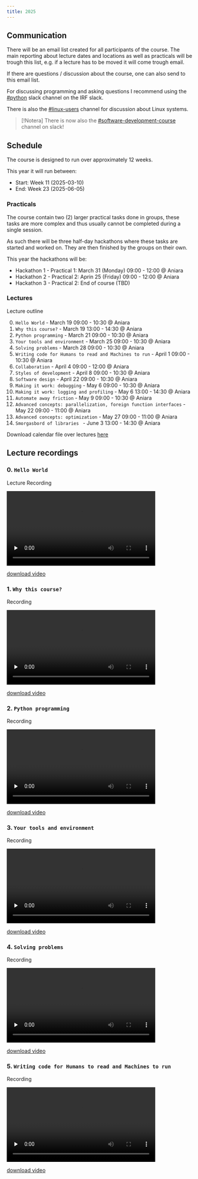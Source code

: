 ```yaml
---
title: 2025
---
```


## Communication

There will be an email list created for all participants of the course. The main reporting about lecture dates and locations as well as practicals will be trough this list, e.g. if a lecture has to be moved it will come trough email.

If there are questions / discussion about the course, one can also send to this email list.

For discussing programming and asking questions I recommend using the [#python](https://irf-se.slack.com/archives/C06LSLX5VC3) slack channel on the IRF slack.

There is also the [#linux-users](https://irf-se.slack.com/archives/C074MQGHL67) channel for discussion about Linux systems.

> [!Notera]
> There is now also the [#software-development-course](https://irf-se.slack.com/archives/C08H87SDK6F) channel on slack!

## Schedule

The course is designed to run over approximately 12 weeks.

This year it will run between:
- Start: Week 11 (2025-03-10)
- End: Week 23 (2025-06-05)

### Practicals

The course contain two (2) larger practical tasks done in groups, these tasks are more complex and thus usually cannot be completed during a single session.

As such there will be three half-day hackathons where these tasks are started and worked on. They are then finished by the groups on their own.

This year the hackathons will be:
- Hackathon 1 - Practical 1: March 31 (Monday) 09:00 - 12:00 @ Aniara
- Hackathon 2 - Practical 2: Aprin 25 (Friday) 09:00 - 12:00 @ Aniara
- Hackathon 3 - Practical 2: End of course (TBD)


### Lectures

Lecture outline

0. `Hello World` - March 19 09:00 - 10:30 @ Aniara
1. `Why this course?` - March 19 13:00 - 14:30 @ Aniara
2. `Python programming` - March 21 09:00 - 10:30 @ Aniara
3. `Your tools and environment` - March 25 09:00 - 10:30 @ Aniara
4. `Solving problems` - March 28 09:00 - 10:30 @ Aniara
5. `Writing code for Humans to read and Machines to run` - April 1 09:00 - 10:30 @ Aniara
6. `Collaboration` - April 4 09:00 - 12:00 @ Aniara
7. `Styles of development` - April 8 09:00 - 10:30 @ Aniara
8. `Software design` - April 22 09:00 - 10:30 @ Aniara
9. `Making it work: debugging` - May 6 09:00 - 10:30 @ Aniara
10. `Making it work: logging and profiling` - May 6 13:00 - 14:30 @ Aniara
11. `Automate away friction` - May 9 09:00 - 10:30 @ Aniara
12. `Advanced concepts: parallelization, foreign function interfaces` - May 22 09:00 - 11:00 @ Aniara
13. `Advanced concepts: optimization` - May 27 09:00 - 11:00 @ Aniara
14. `Smorgasbord of libraries ` - June 3 13:00 - 14:30 @ Aniara

Download calendar file over lectures [here](ics/PhD-course-software-development-2025.ics)

## Lecture recordings


### 0. `Hello World`

Lecture Recording

<video controls width="80%" preload="none">
    <source src="https://cloud.irf.se/s/my87bx6SzTEE5pK/download?path=/&files=phd-course-lect0.mp4&downloadStartSecret=bxh19jhce7b">
</video>

[download video](https://cloud.irf.se/s/my87bx6SzTEE5pK/download?path=/&files=phd-course-lect0.mp4&downloadStartSecret=bxh19jhce7b)

### 1. `Why this course?`

Recording

<video controls width="80%" preload="none">
    <source src="https://cloud.irf.se/s/my87bx6SzTEE5pK/download?path=%2F&files=phd-course-lect1.mp4&downloadStartSecret=pytco8cg7gp">
</video>

[download video](https://cloud.irf.se/s/my87bx6SzTEE5pK/download?path=%2F&files=phd-course-lect1.mp4&downloadStartSecret=pytco8cg7gp)

### 2. `Python programming`

Recording

<video controls width="80%" preload="none">
    <source src="https://cloud.irf.se/s/my87bx6SzTEE5pK/download?path=%2F&files=phd-course-lect2.mp4&downloadStartSecret=d55ti44o386">
</video>

[download video](https://cloud.irf.se/s/my87bx6SzTEE5pK/download?path=%2F&files=phd-course-lect2.mp4&downloadStartSecret=d55ti44o386)

### 3. `Your tools and environment`

Recording

<video controls width="80%" preload="none">
    <source src="https://cloud.irf.se/s/my87bx6SzTEE5pK/download?path=/&files=phd-course-lect3.mp4&downloadStartSecret=4gp6s3k1mgw">
</video>

[download video](https://cloud.irf.se/s/my87bx6SzTEE5pK/download?path=/&files=phd-course-lect3.mp4&downloadStartSecret=4gp6s3k1mgw)

### 4. `Solving problems`

Recording

<video controls width="80%" preload="none">
    <source src="https://cloud.irf.se/s/my87bx6SzTEE5pK/download?path=%2F&files=phd-course-lect4.mp4&downloadStartSecret=p5zt1vcqlz">
</video>

[download video](https://cloud.irf.se/s/my87bx6SzTEE5pK/download?path=%2F&files=phd-course-lect4.mp4&downloadStartSecret=p5zt1vcqlz)


### 5. `Writing code for Humans to read and Machines to run`

Recording

<video controls width="80%" preload="none">
    <source src="https://cloud.irf.se/s/my87bx6SzTEE5pK/download?path=%2F&files=phd-course-lect5.mp4&downloadStartSecret=py3blbx33f">
</video>

[download video](https://cloud.irf.se/s/my87bx6SzTEE5pK/download?path=%2F&files=phd-course-lect5.mp4&downloadStartSecret=py3blbx33f)


